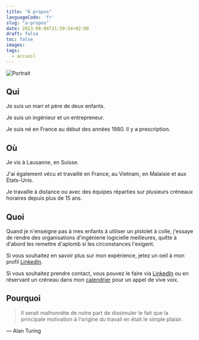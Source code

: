 ```yaml
---
title: "À propos"
languageCode: 'fr'
slug: "a-propos"
date: 2023-08-06T21:59:54+02:00
draft: false
toc: false
images:
tags:
  - accueil
---
```


![Portrait](/me.jpg)

## Qui

Je suis un mari et père de deux enfants.

Je suis un ingénieur et un entrepreneur.

Je suis né en France au début des années 1980. Il y a prescription.

## Où
Je vis à Lausanne, en Suisse.

J'ai également vécu et travaillé en France, au Vietnam, en Malaisie et aux États-Unis.

Je travaille à distance ou avec des équipes réparties sur plusieurs créneaux horaires depuis plus de 15 ans.

## Quoi
Quand je n'enseigne pas à mes enfants à utiliser un pistolet à colle, j'essaye de rendre des organisations d'ingénierie logicielle meilleures, quitte à d'abord les remettre d'aplomb si les circonstances l'exigent.

Si vous souhaitez en savoir plus sur mon expérience, jetez un oeil à mon profil [LinkedIn](../cv).

Si vous souhaitez prendre contact, vous pouvez le faire via [LinkedIn](../cv) ou en réservant un créneau dans mon [calendrier](../cal) pour un appel de vive voix.

## Pourquoi
> Il serait malhonnête de notre part de dissimuler le fait que la principale motivation à l'origine du travail en était le simple plaisir.

― Alan Turing